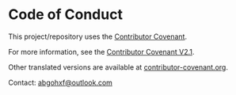 # Code of Conduct

This project/repository uses the [Contributor Covenant](https://www.contributor-covenant.org).

For more information, see the [Contributor Covenant V2.1](https://www.contributor-covenant.org/version/2/1/code_of_conduct/).

Other translated versions are available at [contributor-covenant.org](https://www.contributor-covenant.org/translations).

Contact: abgohxf@outlook.com
